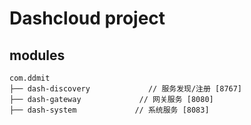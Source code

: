 # Dashcloud project

## modules

~~~
com.ddmit     
├── dash-discovery             // 服务发现/注册 [8767]
├── dash-gateway             // 网关服务 [8080]
├── dash-system             // 系统服务 [8083]
~~~